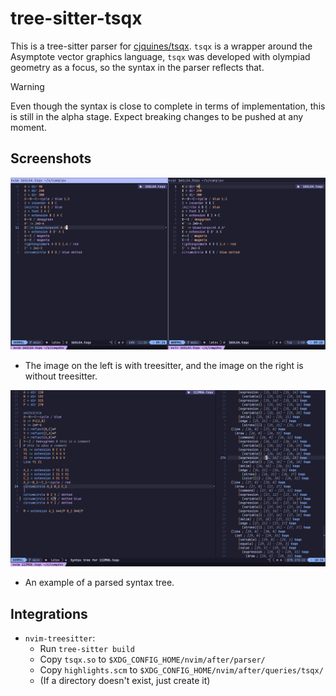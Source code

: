 # tree-sitter-tsqx

This is a tree-sitter parser for
[cjquines/tsqx](https://github.com/cjquines/tsqx).
`tsqx` is a wrapper around the Asymptote
vector graphics language,
`tsqx` was developed with olympiad geometry as a focus,
so the syntax in the parser reflects that.

> [!WARNING]
> Even though the syntax is close to complete in terms
> of implementation, this is still in the alpha stage.
> Expect breaking changes to be pushed at any moment.

## Screenshots

![comparison](https://github.com/extouchtriangle/tree-sitter-tsqx/blob/main/demo.png?raw=true)

- The image on the left is with treesitter, and the image on the right is
  without treesitter.

![tree](https://github.com/extouchtriangle/tree-sitter-tsqx/blob/main/tree.png?raw=true)

- An example of a parsed syntax tree.

## Integrations

- `nvim-treesitter`:
  - Run `tree-sitter build`
  - Copy `tsqx.so` to `$XDG_CONFIG_HOME/nvim/after/parser/`
  - Copy `highlights.scm` to
    `$XDG_CONFIG_HOME/nvim/after/queries/tsqx/`
  - (If a directory doesn't exist, just create it)

